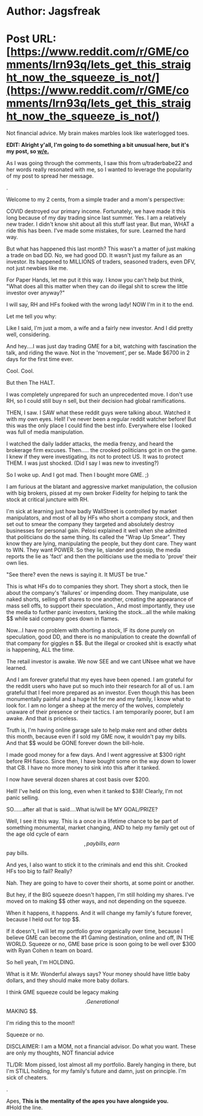 # Author: Jagsfreak
# Post URL: [https://www.reddit.com/r/GME/comments/lrn93q/lets_get_this_straight_now_the_squeeze_is_not/](https://www.reddit.com/r/GME/comments/lrn93q/lets_get_this_straight_now_the_squeeze_is_not/)


Not financial advice. My brain makes marbles look like waterlogged toes.  
  
**EDIT: Alright y'all, I'm going to do something a bit unusual here, but it's my post, so [w/e.](https://media1.tenor.com/images/d18d3b176e82a98030191cb6ebde5a81/tenor.gif?itemid=5412482)**   
  
As I was going through the comments, I saw this from u/traderbabe22 and her words really resonated with me, so I wanted to leverage the popularity of my post to spread her message. 
  
.  
  
Welcome to my 2 cents, from a simple trader and a mom's perspective:  
  
COVID destroyed our primary income. Fortunately, we have made it this long because of my day trading since last summer. Yes. I am a relatively new trader. I didn't know shit about all this stuff last year. But man, WHAT a ride this has been. I've made some mistakes, for sure. Learned the hard way.  
  
But what has happened this last month? This wasn't a matter of just making a trade on bad DD. No, we had good DD. It wasn't just my failure as an investor. Its happened to MILLIONS of traders, seasoned traders, even DFV, not just newbies like me.  
  
For Paper Hands, let me put it this way. I know you can't help but think, "What does all this matter when they can do illegal shit to screw the little investor over anyway?"  
  
I will say, RH and HFs fooked with the wrong lady! NOW I'm in it to the end.  
  
Let me tell you why:  
  
Like I said, I'm just a mom, a wife and a fairly new investor. And I did pretty well, considering.  
  
And hey....I was just day trading GME for a bit, watching with fascination the talk, and riding the wave. Not in the 'movement', per se. Made $6700 in 2 days for the first time ever.  
  
Cool. Cool.  
  
But then The HALT.  
  
I was completely unprepared for such an unprecedented move. I don't use RH, so I could still buy n sell, but their decision had global ramifications.  
  
THEN, I saw. I SAW what these reddit guys were talking about. Watched it with my own eyes. Hell! I've never been a regular reddit watcher before! But this was the only place I could find the best info. Everywhere else I looked was full of media manipulation.  
  
I watched the daily ladder attacks, the media frenzy, and heard the brokerage firm excuses. Then..... the crooked politicians got in on the game. I knew if they were investigating, its not to protect US. It was to protect THEM. I was just shocked. (Did I say I was new to investing?)  
  
So I woke up. And I got mad. Then I bought more GME. ;)  
  
I am furious at the blatant and aggressive market manipulation, the collusion with big brokers, pissed at my own broker Fidelity for helping to tank the stock at critical juncture with RH.  
  
I'm sick at learning just how badly WallStreet is controlled by market manipulators, and most of all by HFs who short a company stock, and then set out to smear the company they targeted and absolutely destroy businesses for personal gain. Pelosi explained it well when she admitted that politicians do the same thing. Its called the "Wrap Up Smear". They know they are lying, manipulating the people, but they dont care. They want to WIN. They want POWER. So they lie, slander and gossip, the media reports the lie as 'fact' and then the politicians use the media to 'prove' their own lies.  
  
"See there? even the news is saying it. It MUST be true."  
  
This is what HFs do to companies they short. They short a stock, then lie about the company's 'failures' or impending doom. They manipulate, use naked shorts, selling off shares to one another, creating the appearance of mass sell offs, to support their speculation., And most importantly, they use the media to further panic investors, tanking the stock...all the while making $$ while said company goes down in flames.  
  
Now...I have no problem with shorting a stock, IF its done purely on speculation, good DD, and there is no manipulation to create the downfall of that company for giggles n $$. But the illegal or crooked shit is exactly what is happening, ALL the time.  
  
The retail investor is awake. We now SEE and we cant UNsee what we have learned.  
  
And I am forever grateful that my eyes have been opened. I am grateful for the reddit users who have put so much into their research for all of us. I am grateful that I feel more prepared as an investor. Even though this has been monumentally painful and a huge hit for me and my family, I know what to look for. I am no longer a sheep at the mercy of the wolves, completely unaware of their presence or their tactics. I am temporarily poorer, but I am awake. And that is priceless.  
  
Truth is, I'm having online garage sale to help make rent and other debts this month, because even if I sold my GME now, it wouldn't pay my bills. And that $$ would be GONE forever down the bill-hole.  
  
I made good money for a few days. And I went aggressive at $300 right before RH fiasco. Since then, I have bought some on the way down to lower that CB. I have no more money to sink into this after it tanked.  
  
I now have several dozen shares at cost basis over $200.  
  
Hell! I've held on this long, even when it tanked to $38! Clearly, I'm not panic selling.  
  
SO......after all that is said....What is/will be MY GOAL/PRIZE?  
  
Well, I see it this way. This is a once in a lifetime chance to be part of something monumental, market changing, AND to help my family get out of the age old cycle of earn $$, pay bills, earn $$ pay bills.  
  
And yes, I also want to stick it to the criminals and end this shit. Crooked HFs too big to fail? Really?  
  
Nah. They are going to have to cover their shorts, at some point or another.  
  
But hey, if the BIG squeeze doesn't happen, I'm still holding my shares. I've moved on to making $$ other ways, and not depending on the squeeze.  
  
When it happens, it happens. And it will change my family's future forever, because I held out for top $$.  
  
If it doesn't, I will let my portfolio grow organically over time, because I believe GME can become the #1 Gaming destination, online and off, IN THE WORLD. Squeeze or no, GME base price is soon going to be well over $300 with Ryan Cohen n team on board.  
  
So hell yeah, I'm HOLDING.  
  
What is it Mr. Wonderful always says? Your money should have little baby dollars, and they should make more baby dollars.  
  
I think GME squeeze could be legacy making $$. Generational $$ MAKING $$.  
  
I'm riding this to the moon!!  
  
Squeeze or no.  
  
DISCLAIMER: I am a MOM, not a financial advisor. Do what you want. These are only my thoughts, NOT financial advice  

TL/DR: Mom pissed, lost almost all my portfolio. Barely hanging in there, but I'm STILL holding, for my family's future and damn, just on principle. I'm sick of cheaters.  
  
.  
  
Apes, **This is the mentality of the apes you have alongside you.**  
#Hold the line.